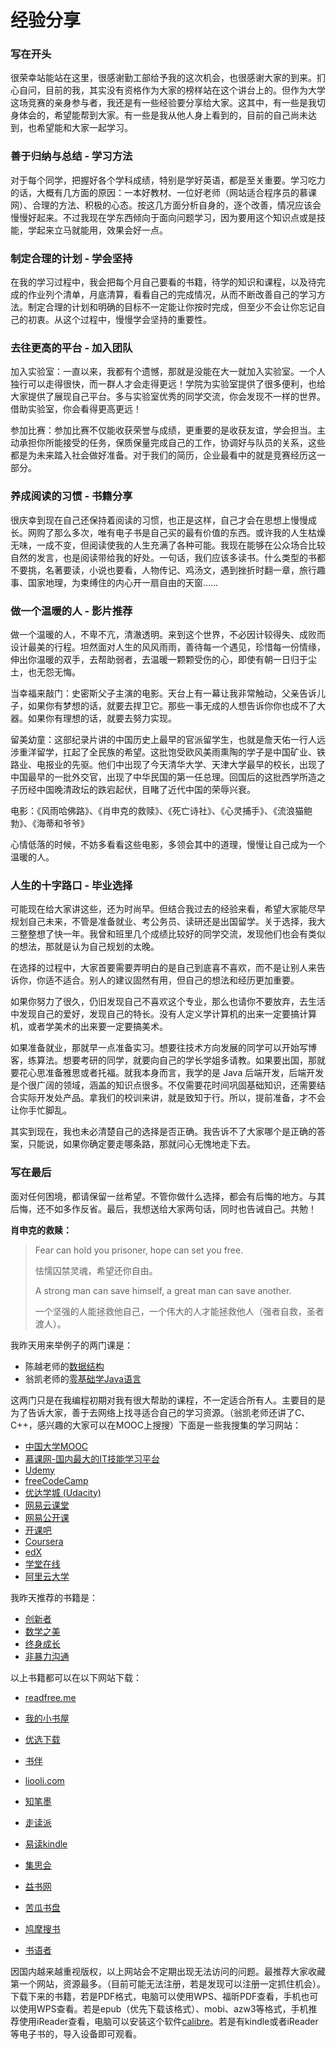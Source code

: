 # 经验分享

### 写在开头

很荣幸站能站在这里，很感谢勤工部给予我的这次机会，也很感谢大家的到来。扪心自问，目前的我，其实没有资格作为大家的榜样站在这个讲台上的。但作为大学这场竞赛的亲身参与者，我还是有一些经验要分享给大家。这其中，有一些是我切身体会的，希望能帮到大家。有一些是我从他人身上看到的，目前的自己尚未达到，也希望能和大家一起学习。

### 善于归纳与总结 - 学习方法

对于每个同学，把握好各个学科成绩，特别是学好英语，都是至关重要。学习吃力的话，大概有几方面的原因：一本好教材、一位好老师（网站适合程序员的慕课网）、合理的方法、积极的心态。按这几方面分析自身的，逐个改善，情况应该会慢慢好起来。不过我现在学东西倾向于面向问题学习，因为要用这个知识点或是技能，学起来立马就能用，效果会好一点。

### 制定合理的计划 - 学会坚持

在我的学习过程中，我会把每个月自己要看的书籍，待学的知识和课程，以及待完成的作业列个清单，月底清算，看看自己的完成情况，从而不断改善自己的学习方法。制定合理的计划和明确的目标不一定能让你按时完成，但至少不会让你忘记自己的初衷。从这个过程中，慢慢学会坚持的重要性。

### 去往更高的平台 - 加入团队

加入实验室：一直以来，我都有个遗憾，那就是没能在大一就加入实验室。一个人独行可以走得很快，而一群人才会走得更远！学院为实验室提供了很多便利，也给大家提供了展现自己平台。多与实验室优秀的同学交流，你会发现不一样的世界。借助实验室，你会看得更高更远！

参加比赛：参加比赛不仅能收获荣誉与成绩，更重要的是收获友谊，学会担当。主动承担你所能接受的任务，保质保量完成自己的工作，协调好与队员的关系，这些都是为未来踏入社会做好准备。对于我们的简历，企业最看中的就是竞赛经历这一部分。

### 养成阅读的习惯 - 书籍分享

很庆幸到现在自己还保持着阅读的习惯，也正是这样，自己才会在思想上慢慢成长。网购了那么多次，唯有电子书是自己买的最有价值的东西。或许我的人生枯燥无味，一成不变，但阅读使我的人生充满了各种可能。我现在能够在公众场合比较自然的发言，也是阅读带给我的好处。一句话，我们应该多读书。什么类型的书都不要挑，名著要读，小说也要看，人物传记、鸡汤文，遇到挫折时翻一章，旅行趣事、国家地理，为束缚住的内心开一扇自由的天窗……

### 做一个温暖的人 - 影片推荐

做一个温暖的人，不卑不亢，清澈透明。来到这个世界，不必因计较得失、成败而设计最美的行程。坦然面对人生的风风雨雨，善待每一个遇见，珍惜每一份情缘，伸出你温暖的双手，去帮助弱者，去温暖一颗颗受伤的心，即使有朝一日归于尘土，也无怨无悔。

当幸福来敲门：史密斯父子主演的电影。天台上有一幕让我非常触动，父亲告诉儿子，如果你有梦想的话，就要去捍卫它。那些一事无成的人想告诉你你也成不了大器。如果你有理想的话，就要去努力实现。

留美幼童：这部纪录片讲的中国历史上最早的官派留学生，也就是詹天佑一行人远涉重洋留学，扛起了全民族的希望。这批饱受欧风美雨熏陶的学子是中国矿业、铁路业、电报业的先驱。他们中出现了今天清华大学、天津大学最早的校长，出现了中国最早的一批外交官，出现了中华民国的第一任总理。回国后的这批西学所造之子历经中国晚清政坛的跌宕起伏，目睹了近代中国的荣辱兴衰。 

电影：《风雨哈佛路》、《肖申克的救赎》、《死亡诗社》、《心灵捕手》、《流浪猫鲍勃》、《海蒂和爷爷》

心情低落的时候，不妨多看看这些电影，多领会其中的道理，慢慢让自己成为一个温暖的人。

### 人生的十字路口 - 毕业选择

可能现在给大家讲这些，还为时尚早。但结合我过去的经验来看，希望大家能尽早规划自己未来，不管是准备就业、考公务员、读研还是出国留学。关于选择，我大三整整想了快一年。我曾和班里几个成绩比较好的同学交流，发现他们也会有类似的想法，那就是认为自己规划的太晚。

在选择的过程中，大家首要需要弄明白的是自己到底喜不喜欢，而不是让别人来告诉你，你适不适合。别人的建议固然有用，但自己的想法和经历更加重要。

如果你努力了很久，仍旧发现自己不喜欢这个专业，那么也请你不要放弃，去生活中发现自己的爱好，发现自己的特长。没有人定义学计算机的出来一定要搞计算机，或者学美术的出来要一定要搞美术。

如果准备就业，那就早一点准备实习。想要往技术方向发展的同学可以开始写博客，练算法。想要考研的同学，就要向自己的学长学姐多请教。如果要出国，那就要花心思准备雅思或者托福。就我本身而言，我学的是 Java 后端开发，后端开发是个很广阔的领域，涵盖的知识点很多。不仅需要花时间巩固基础知识，还需要结合实际开发处产品。拿我们的校训来讲，就是致知于行。所以，提前准备，才不会让你手忙脚乱。

其实到现在，我也未必清楚自己的选择是否正确。我告诉不了大家哪个是正确的答案，只能说，如果你确定要走哪条路，那就问心无愧地走下去。 	

### 写在最后

面对任何困境，都请保留一丝希望。不管你做什么选择，都会有后悔的地方。与其后悔，还不如多作反省。最后，我想送给大家两句话，同时也告诫自己。共勉！

**肖申克的救赎：**

> Fear can hold you prisoner, hope can set you free. 
>
> 怯懦囚禁灵魂，希望还你自由。
>
> A strong man can save himself, a great man can save another.
>
> 一个坚强的人能拯救他自己，一个伟大的人才能拯救他人（强者自救，圣者渡人）。









我昨天用来举例子的两门课是：

- 陈越老师的[数据结构](https://www.icourse163.org/course/ZJU-93001) 
- 翁凯老师的[零基础学Java语言](https://www.icourse163.org/course/ZJU-1001541001)

这两门只是在我编程初期对我有很大帮助的课程，不一定适合所有人。主要目的是为了告诉大家，善于去网络上找寻适合自己的学习资源。（翁凯老师还讲了C、C++，感兴趣的大家可以在MOOC上搜搜）下面是一些我搜集的学习网站：

- [中国大学MOOC](http://www.icourse163.org/)
- [慕课网-国内最大的IT技能学习平台](http://www.imooc.com/)
- [Udemy](https://www.udemy.com/)
- [freeCodeCamp](https://www.freecodecamp.cn)
- [优达学城 (Udacity)](https://cn.udacity.com/)
- [网易云课堂](http://study.163.com/)
- [网易公开课](https://open.163.com/)
- [开课吧](http://www.kaikeba.com/#)
- [Coursera](https://www.coursera.org/)
- [edX](https://www.edx.org/)
- [学堂在线](http://www.xuetangx.com/)
- [阿里云大学](https://edu.aliyun.com/?spm=0.0.0.0.jYQaLZ)

我昨天推荐的书籍是：

- [创新者](https://book.douban.com/subject/27009472/)
- [数学之美](https://book.douban.com/subject/26163454/)
- [终身成长](https://book.douban.com/subject/27154533/)
- [非暴力沟通](https://book.douban.com/subject/3533221/)

以上书籍都可以在以下网站下载：

- [readfree.me](http://readfree.me/)
- [我的小书屋](http://mebook.cc/)
- [优选下载](http://www.ibooks.org.cn/)
- [书伴](https://bookfere.com/)
- [liooli.com](http://www.liooli.com/)

- [知笔墨](http://zhibimo.com/)
- [走读派](http://www.zoudupai.com/)
- [易读kindle](http://www.yidukindle.com)
- [集思会](http://www.kindlepush.com/main)
- [益书网](http://kindbook.cn/)
- [苦瓜书盘](https://kgbook.com/)
- [鸠摩搜书](https://book.shuyuzhe.com/)
- [书语者](https://book.shuyuzhe.com/)

因国内越来越重视版权，以上网站会不定期出现无法访问的问题。最推荐大家收藏第一个网站，资源最多。（目前可能无法注册，若是发现可以注册一定抓住机会）。下载下来的书籍，若是PDF格式，电脑可以使用WPS、福昕PDF查看，手机也可以使用WPS查看。若是epub（优先下载该格式）、mobi、azw3等格式，手机推荐使用iReader查看，电脑可以安装这个软件[calibre](https://calibre-ebook.com/)。若是有kindle或者iReader等电子书的，导入设备即可观看。